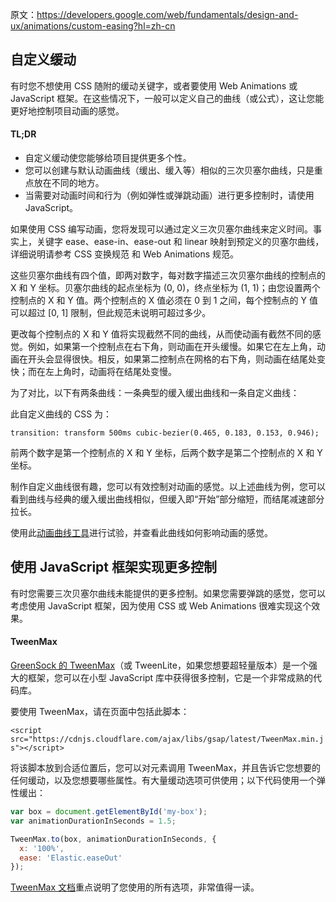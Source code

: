 原文：https://developers.google.com/web/fundamentals/design-and-ux/animations/custom-easing?hl=zh-cn

## 自定义缓动

有时您不想使用 CSS 随附的缓动关键字，或者要使用 Web Animations 或 JavaScript 框架。在这些情况下，一般可以定义自己的曲线（或公式），这让您能更好地控制项目动画的感觉。

#### TL;DR

* 自定义缓动使您能够给项目提供更多个性。
* 您可以创建与默认动画曲线（缓出、缓入等）相似的三次贝塞尔曲线，只是重点放在不同的地方。
* 当需要对动画时间和行为（例如弹性或弹跳动画）进行更多控制时，请使用 JavaScript。

如果使用 CSS 编写动画，您将发现可以通过定义三次贝塞尔曲线来定义时间。事实上，关键字 ease、ease-in、ease-out 和 linear 映射到预定义的贝塞尔曲线，详细说明请参考 CSS 变换规范 和 Web Animations 规范。

这些贝塞尔曲线有四个值，即两对数字，每对数字描述三次贝塞尔曲线的控制点的 X 和 Y 坐标。贝塞尔曲线的起点坐标为 (0, 0)，终点坐标为 (1, 1)；由您设置两个控制点的 X 和 Y 值。两个控制点的 X 值必须在 0 到 1 之间，每个控制点的 Y 值可以超过 [0, 1] 限制，但此规范未说明可超过多少。

更改每个控制点的 X 和 Y 值将实现截然不同的曲线，从而使动画有截然不同的感觉。例如，如果第一个控制点在右下角，则动画在开头缓慢。如果它在左上角，动画在开头会显得很快。相反，如果第二控制点在网格的右下角，则动画在结尾处变快；而在左上角时，动画将在结尾处变慢。

为了对比，以下有两条曲线：一条典型的缓入缓出曲线和一条自定义曲线：

此自定义曲线的 CSS 为：

`transition: transform 500ms cubic-bezier(0.465, 0.183, 0.153, 0.946);`

前两个数字是第一个控制点的 X 和 Y 坐标，后两个数字是第二个控制点的 X 和 Y 坐标。

制作自定义曲线很有趣，您可以有效控制对动画的感觉。以上述曲线为例，您可以看到曲线与经典的缓入缓出曲线相似，但缓入即“开始”部分缩短，而结尾减速部分拉长。

使用此[动画曲线工具](https://googlesamples.github.io/web-fundamentals/fundamentals/design-and-ux/animations/curve-playground.html)进行试验，并查看此曲线如何影响动画的感觉。


## 使用 JavaScript 框架实现更多控制

有时您需要三次贝塞尔曲线未能提供的更多控制。如果您需要弹跳的感觉，您可以考虑使用 JavaScript 框架，因为使用 CSS 或 Web Animations 很难实现这个效果。

#### TweenMax

[GreenSock 的 TweenMax](https://github.com/greensock/GSAP/tree/master/src/minified)（或 TweenLite，如果您想要超轻量版本）是一个强大的框架，您可以在小型 JavaScript 库中获得很多控制，它是一个非常成熟的代码库。

要使用 TweenMax，请在页面中包括此脚本：

`<script src="https://cdnjs.cloudflare.com/ajax/libs/gsap/latest/TweenMax.min.js"></script>`

将该脚本放到合适位置后，您可以对元素调用 TweenMax，并且告诉它您想要的任何缓动，以及您想要哪些属性。有大量缓动选项可供使用；以下代码使用一个弹性缓出：

```javascript
var box = document.getElementById('my-box');
var animationDurationInSeconds = 1.5;

TweenMax.to(box, animationDurationInSeconds, {
  x: '100%',
  ease: 'Elastic.easeOut'
});
```

[TweenMax 文档](https://www.tweenmax.com.cn/)重点说明了您使用的所有选项，非常值得一读。
